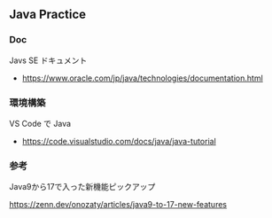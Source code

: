 ## Java Practice

### Doc
Javs SE ドキュメント
-   https://www.oracle.com/jp/java/technologies/documentation.html

### 環境構築
VS Code で Java
- https://code.visualstudio.com/docs/java/java-tutorial

### 参考
Java9から17で入った新機能ピックアップ

https://zenn.dev/onozaty/articles/java9-to-17-new-features